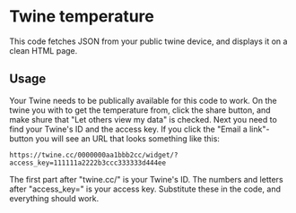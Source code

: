 # Twine temperature

This code fetches JSON from your public twine device, and displays it on a clean HTML page.

## Usage
Your Twine needs to be publically available for this code to work. On the twine you with to get the temperature from, click the share button, and make shure that "Let others view my data" is checked. Next you need to find your Twine's ID and the access key. If you click the "Email a link"-button you will see an URL that looks something like this:

    https://twine.cc/0000000aa1bbb2cc/widget/?access_key=111111a2222b3ccc333333d444ee

The first part after "twine.cc/" is your Twine's ID. The numbers and letters after "access_key=" is your access key. Substitute these in the code, and everything should work.